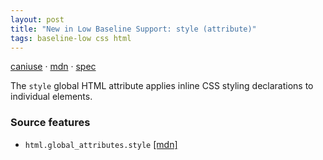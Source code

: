 ```yaml
---
layout: post
title: "New in Low Baseline Support: style (attribute)"
tags: baseline-low css html
---
```


[caniuse](https://caniuse.com/?search=style-attr) · [mdn](https://developer.mozilla.org/en-US/search?q=style (attribute)) · [spec](https://html.spec.whatwg.org/multipage/dom.html#the-style-attribute)

The `style` global HTML attribute applies inline CSS styling declarations to individual elements.

### Source features

- ``html.global_attributes.style`` [[mdn]](https://developer.mozilla.org/en-US/search?q=html.global_attributes.style)
